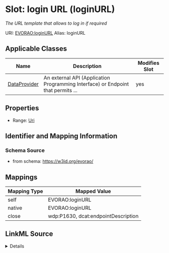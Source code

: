 

# Slot: login URL (loginURL) 


_The URL template that allows to log in if required_





URI: [EVORAO:loginURL](https://w3id.org/evorao/loginURL)
Alias: loginURL

<!-- no inheritance hierarchy -->





## Applicable Classes

| Name | Description | Modifies Slot |
| --- | --- | --- |
| [DataProvider](DataProvider.md) | An external API (Application Programming Interface) or Endpoint that permits ... |  yes  |







## Properties

* Range: [Uri](Uri.md)





## Identifier and Mapping Information







### Schema Source


* from schema: https://w3id.org/evorao/




## Mappings

| Mapping Type | Mapped Value |
| ---  | ---  |
| self | EVORAO:loginURL |
| native | EVORAO:loginURL |
| close | wdp:P1630, dcat:endpointDescription |




## LinkML Source

<details>
```yaml
name: loginURL
description: The URL template that allows to log in if required
title: login URL
from_schema: https://w3id.org/evorao/
close_mappings:
- wdp:P1630
- dcat:endpointDescription
rank: 1000
alias: loginURL
domain_of:
- DataProvider
range: uri
required: false
multivalued: false

```
</details>
